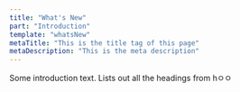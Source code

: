```yaml
---
title: "What's New"
part: "Introduction"
template: "whatsNew"
metaTitle: "This is the title tag of this page"
metaDescription: "This is the meta description"
---
```


Some introduction text. Lists out all the headings from hㅇㅇ